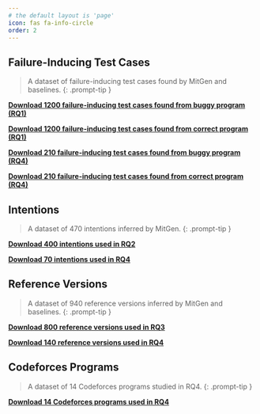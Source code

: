 ```yaml
---
# the default layout is 'page'
icon: fas fa-info-circle
order: 2
---
```



## Failure-Inducing Test Cases
> A dataset of failure-inducing test cases found by MitGen and baselines.
{: .prompt-tip }

[**Download 1200 failure-inducing test cases found from buggy program (RQ1)**](https://github.com/differential-prompting/differential-prompting.github.io/blob/main/Data/Failure-inducing%20test%20cases/Failure-inducing%20test%20cases-RQ1-buggy.rar)

[**Download 1200 failure-inducing test cases found from correct program (RQ1)**](https://github.com/differential-prompting/differential-prompting.github.io/blob/main/Data/Failure-inducing%20test%20cases/Failure-inducing%20test%20cases-RQ1-correct.rar)

[**Download 210 failure-inducing test cases found from buggy program (RQ4)**](https://github.com/differential-prompting/differential-prompting.github.io/blob/main/Data/Failure-inducing%20test%20cases/Failure-inducing%20test%20cases-RQ4-buggy.rar)

[**Download 210 failure-inducing test cases found from correct program (RQ4)**](https://github.com/differential-prompting/differential-prompting.github.io/blob/main/Data/Failure-inducing%20test%20cases/Failure-inducing%20test%20cases-RQ4-correct.rar)

## Intentions
> A dataset of 470 intentions inferred by MitGen.
{: .prompt-tip }

[**Download 400 intentions used in RQ2**](https://github.com/differential-prompting/differential-prompting.github.io/blob/main/Data/Intentions/Intentions-RQ2-Quixbugs.rar)

[**Download 70 intentions used in RQ4**](https://github.com/differential-prompting/differential-prompting.github.io/blob/main/Data/Intentions/Intentions-RQ4-codeforces.rar)

## Reference Versions
> A dataset of 940 reference versions inferred by MitGen and baselines.
{: .prompt-tip }

[**Download 800 reference versions used in RQ3**](https://github.com/differential-prompting/differential-prompting.github.io/blob/main/Data/Reference%20versions/Reference%20versions-RQ3-Quixbugs.rar)

[**Download 140 reference versions used in RQ4**](https://github.com/differential-prompting/differential-prompting.github.io/blob/main/Data/Reference%20versions/Reference%20versions-RQ4-codeforces.rar)

## Codeforces Programs
> A dataset of 14 Codeforces programs studied in RQ4.
{: .prompt-tip }

[**Download 14 Codeforces programs used in RQ4**](https://github.com/differential-prompting/differential-prompting.github.io/blob/main/Data/Codeforces%20programs/Codeforces%20programs.rar)
